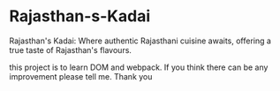 # Rajasthan-s-Kadai
Rajasthan's Kadai: Where authentic Rajasthani cuisine awaits, offering a true taste of Rajasthan's flavours.

this project is to learn DOM and webpack. If you think there can be any improvement please tell me. 
Thank you
